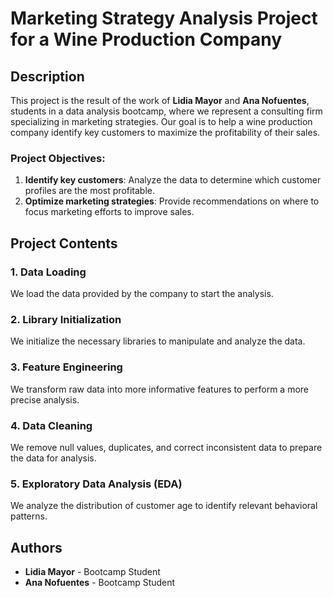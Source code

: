# Marketing Strategy Analysis Project for a Wine Production Company

## Description
This project is the result of the work of **Lidia Mayor** and **Ana Nofuentes**, students in a data analysis bootcamp, where we represent a consulting firm specializing in marketing strategies. Our goal is to help a wine production company identify key customers to maximize the profitability of their sales.

### Project Objectives:
1. **Identify key customers**: Analyze the data to determine which customer profiles are the most profitable.
2. **Optimize marketing strategies**: Provide recommendations on where to focus marketing efforts to improve sales.

## Project Contents

### 1. **Data Loading**
   We load the data provided by the company to start the analysis.

### 2. **Library Initialization**
   We initialize the necessary libraries to manipulate and analyze the data.

### 3. **Feature Engineering**
   We transform raw data into more informative features to perform a more precise analysis.

### 4. **Data Cleaning**
   We remove null values, duplicates, and correct inconsistent data to prepare the data for analysis.

### 5. **Exploratory Data Analysis (EDA)**
   We analyze the distribution of customer age to identify relevant behavioral patterns.

## Authors
- **Lidia Mayor** - Bootcamp Student
- **Ana Nofuentes** - Bootcamp Student
